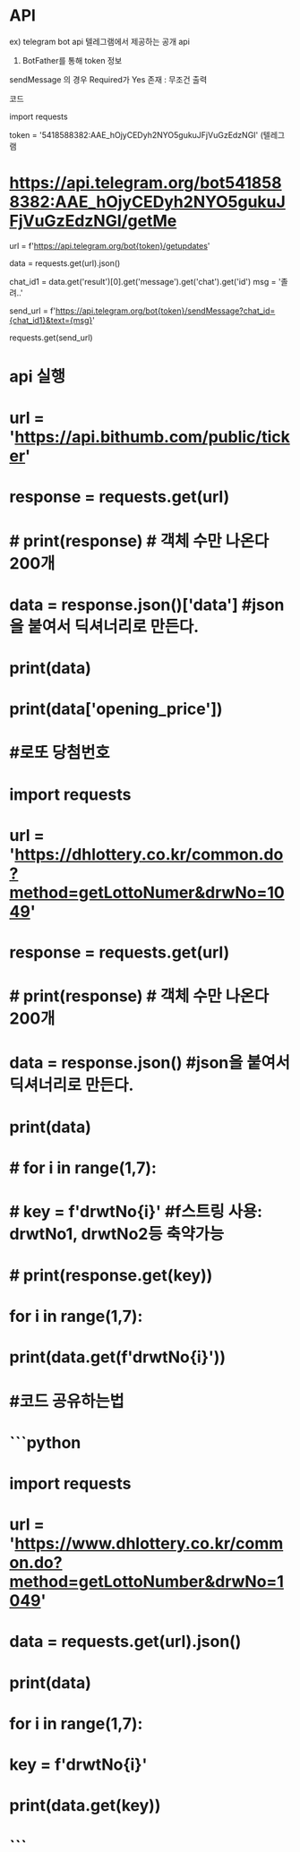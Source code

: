 # API

ex) telegram bot api   텔레그램에서 제공하는 공개 api  

1. BotFather를 통해 token 정보 


sendMessage 의 경우 Required가 Yes 존재 : 무조건 출력

코드 

import requests

token = '5418588382:AAE_hOjyCEDyh2NYO5gukuJFjVuGzEdzNGI'
  (텔레그램
# https://api.telegram.org/bot5418588382:AAE_hOjyCEDyh2NYO5gukuJFjVuGzEdzNGI/getMe

url = f'https://api.telegram.org/bot{token}/getupdates'

data = requests.get(url).json()

chat_id1 = data.get('result')[0].get('message').get('chat').get('id')
msg = '졸려..'

send_url = f'https://api.telegram.org/bot{token}/sendMessage?chat_id={chat_id1}&text={msg}'

requests.get(send_url)







# api 실행
# url = 'https://api.bithumb.com/public/ticker'
# response = requests.get(url)
# # print(response)     # 객체 수만 나온다 200개
# data = response.json()['data']    #json을 붙여서 딕셔너리로 만든다.
# print(data)
# print(data['opening_price'])





# #로또 당첨번호
# import requests

# url = 'https://dhlottery.co.kr/common.do?method=getLottoNumer&drwNo=1049'
# response = requests.get(url)
# # print(response)     # 객체 수만 나온다 200개
# data = response.json()    #json을 붙여서 딕셔너리로 만든다.
# print(data)

# # for i in range(1,7):
# #     key = f'drwtNo{i}'                #f스트링 사용: drwtNo1, drwtNo2등 축약가능
# #     print(response.get(key))

# for i in range(1,7):
#     print(data.get(f'drwtNo{i}'))




# #코드 공유하는법
# ```python
# import requests

# url = 'https://www.dhlottery.co.kr/common.do?method=getLottoNumber&drwNo=1049'

# data = requests.get(url).json()
# print(data)

# for i in range(1,7):
#     key = f'drwtNo{i}'
#     print(data.get(key))
# ```
